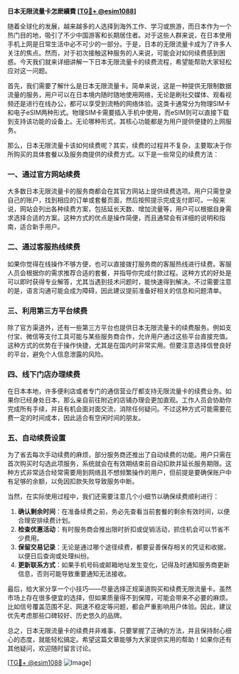 **日本无限流量卡怎麽續費 [[TG💪+ @esim1088](https://t.me/s/esim1088)]**

随着全球化的发展，越来越多的人选择到海外工作、学习或旅游，而日本作为一个热门目的地，吸引了不少中国游客和长期居住者。对于这些人群来说，在日本使用手机上网是日常生活中必不可少的一部分。于是，日本的无限流量卡成为了许多人关注的焦点。然而，对于初次接触这种服务的人来说，可能会对如何续费感到困惑。今天我们就来详细讲解一下日本无限流量卡的续费流程，希望能帮助大家轻松应对这一问题。

首先，我们需要了解什么是日本无限流量卡。简单来说，这是一种提供无限制数据流量的服务，用户可以在日本境内随时随地使用网络，无论是刷社交媒体、观看视频还是进行在线办公，都可以享受到流畅的网络体验。这类卡通常分为物理SIM卡和电子eSIM两种形式。物理SIM卡需要插入手机中使用，而eSIM则可以直接下载到支持该功能的设备上。无论哪种形式，其核心功能都是为用户提供便捷的上网服务。

那么，日本无限流量卡该如何续费呢？其实，续费的过程并不复杂，主要取决于你所购买的具体套餐以及服务商提供的续费方式。以下是一些常见的续费方法：

### 一、通过官方网站续费

大多数日本无限流量卡的服务商都会在其官方网站上提供续费选项。用户只需登录自己的账户，找到相应的订单或套餐页面，然后按照提示完成支付即可。一般来说，网站会列出各种续费方案，包括延长天数、增加流量等，用户可以根据自身需求选择合适的方案。这种方式的优点是操作简便，而且通常会有详细的说明和指南，适合新手用户。

### 二、通过客服热线续费

如果你觉得在线操作不够方便，也可以直接拨打服务商的客服热线进行续费。客服人员会根据你的需求推荐合适的套餐，并指导你完成付款过程。这种方式的好处是可以即时获得专业解答，尤其当遇到技术问题时，能快速得到解决。不过需要注意的是，语言沟通可能会成为障碍，因此建议提前准备好相关的信息和问题清单。

### 三、利用第三方平台续费

除了官方渠道外，还有一些第三方平台也提供日本无限流量卡的续费服务。例如支付宝、微信等支付工具可能与某些服务商合作，允许用户通过这些平台直接充值。这种方式的优势在于操作快捷，尤其是在国内时非常实用。但要注意选择信誉良好的平台，避免个人信息泄露的风险。

### 四、线下门店办理续费

在日本本地，许多便利店或者专门的通信营业厅都支持无限流量卡的续费业务。如果你已经身处日本，那么亲自前往附近的店铺办理会更加直观。工作人员会协助你完成所有手续，并且有机会面对面交流，消除任何疑问。不过这种方式可能需要花费一定的时间成本，因此适合有空闲时间的朋友。

### 五、自动续费设置

为了省去每次手动续费的麻烦，部分服务商还推出了自动续费的功能。用户只需在首次购买时勾选此项服务，系统就会在有效期结束前自动扣款并延长服务期限。这种方式非常适合经常需要用到网络且不想频繁操作的用户，但前提是要确保账户中有足够的余额，以免因扣款失败导致服务中断。

当然，在实际使用过程中，我们还需要注意几个小细节以确保续费顺利进行：

1. **确认剩余时间**：在准备续费之前，务必先查看当前套餐的剩余有效时间，以便合理安排续费计划。
2. **检查优惠活动**：有时服务商会推出限时折扣或促销活动，抓住机会可以节省不少费用。
3. **保留交易记录**：无论是通过哪个途径续费，都要妥善保存相关的凭证和收据，以便日后查询或处理纠纷。
4. **更新联系方式**：如果手机号码或邮箱地址发生变化，记得及时通知服务商更新信息，否则可能导致重要通知无法接收。

最后，给大家分享一个小技巧——尽量选择正规渠道购买和续费无限流量卡。虽然市场上存在很多便宜的选择，但如果质量得不到保障，可能会带来不必要的麻烦。比如信号覆盖范围不足、网速不稳定等问题，都会严重影响用户体验。因此，建议优先考虑那些口碑较好、历史悠久的品牌。

总之，日本无限流量卡的续费并非难事，只要掌握了正确的方法，并且保持耐心细心的态度，就能轻松搞定。希望这篇文章能够为大家提供实用的帮助！如果你还有其他疑问，欢迎随时留言讨论。

[[TG💪+ @esim1088](https://t.me/s/esim1088) ![Image](https://i.postimg.cc/4NQfJmqS/Snipaste-2025-05-13-00-14-12.png)]